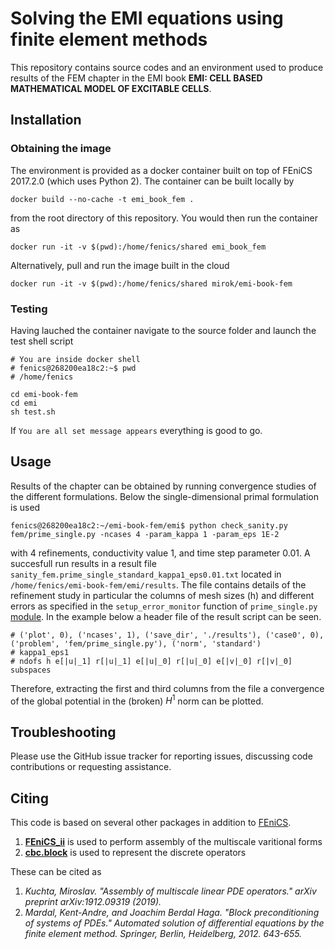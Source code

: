 # Solving the EMI equations using finite element methods

This repository contains source codes and an environment used to produce
results of the FEM chapter in the EMI book **EMI: CELL BASED MATHEMATICAL MODEL OF EXCITABLE CELLS**.

## Installation
### Obtaining the image
The environment is provided as a docker container built on top of FEniCS
2017.2.0 (which uses Python 2). The container can be built locally by

```
docker build --no-cache -t emi_book_fem .
```
from the root directory of this repository. You would then run the container
as

```
docker run -it -v $(pwd):/home/fenics/shared emi_book_fem
```

Alternatively, pull and run the image built in the cloud

```
docker run -it -v $(pwd):/home/fenics/shared mirok/emi-book-fem
```

### Testing
Having lauched the container navigate to the source folder and launch
the test shell script

```
# You are inside docker shell
# fenics@268200ea18c2:~$ pwd
# /home/fenics

cd emi-book-fem
cd emi
sh test.sh
```

If `You are all set message appears` everything is good to go.

## Usage
Results of the chapter can be obtained by running convergence studies of
the different formulations. Below the single-dimensional primal formulation
is used

```
fenics@268200ea18c2:~/emi-book-fem/emi$ python check_sanity.py fem/prime_single.py -ncases 4 -param_kappa 1 -param_eps 1E-2
```

with 4 refinements, conductivity value 1, and time step parameter 0.01. A succesfull
run results in a result file `sanity_fem.prime_single_standard_kappa1_eps0.01.txt`
located in `/home/fenics/emi-book-fem/emi/results`. The file contains details of
the refinement study in particular the columns of mesh sizes (h) and different errors
as specified in the `setup_error_monitor` function of `prime_single.py` [module](https://github.com/MiroK/emi-book-fem/blob/master/emi/fem/prime_single.py#L85).
In the example below a header file of the result script can be seen.

```
# ('plot', 0), ('ncases', 1), ('save_dir', './results'), ('case0', 0), ('problem', 'fem/prime_single.py'), ('norm', 'standard')
# kappa1_eps1
# ndofs h e[|u|_1] r[|u|_1] e[|u|_0] r[|u|_0] e[|v|_0] r[|v|_0] subspaces
```

Therefore, extracting the first and third columns from the file a convergence of the 
global potential in the (broken) $H^1$ norm can be plotted.

## Troubleshooting
Please use the GitHub issue tracker for reporting issues, discussing code
contributions or requesting assistance.


## Citing
This code is based on several other packages in addition to [FEniCS](https://fenicsproject.org/citing/). 

1. [**FEniCS_ii**](https://github.com/MiroK/fenics_ii) is used to perform assembly of the multiscale varitional forms
2. [**cbc.block**](https://bitbucket.org/fenics-apps/cbc.block/src/master/) is used to represent the discrete operators

These can be cited as

1. _Kuchta, Miroslav. "Assembly of multiscale linear PDE operators." arXiv preprint arXiv:1912.09319 (2019)._
2. _Mardal, Kent-Andre, and Joachim Berdal Haga. "Block preconditioning of systems of PDEs." Automated solution of differential equations by the finite element method. Springer, Berlin, Heidelberg, 2012. 643-655._
